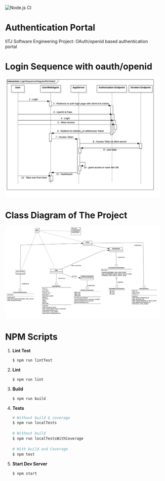 
![Node.js CI](https://github.com/Wolverin-e/authentication/workflows/Node.js%20CI/badge.svg)
# Authentication Portal
IITJ Software Engineering Project: OAuth/openid based authentication portal

# Login Sequence with oauth/openid
<p align="center">
<img src=".readme/FinalLoginSequence.jpg">
</p>

# Class Diagram of The Project
<p align="center">
<img src=".readme/FinalClassDiagram.jpg">
</p>

# NPM Scripts

 1. **Lint Test**
	```sh
	$ npm run lintTest
	```

2. **Lint**
	```sh
	$ npm run lint
	```

3. **Build**
	```sh
	$ npm run build
	```

4. **Tests**
	```sh 
	# Without build & coverage
	$ npm run localTests

	# Without build
	$ npm run localTestsWithCoverage

	# With build and Coverage
	$ npm test
	```

5.  **Start Dev Server**
	```sh
	$ npm start
	```
